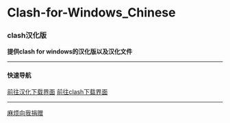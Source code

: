 # Clash-for-Windows_Chinese
### clash汉化版

**提供clash for windows的汉化版以及汉化文件**

***
#### 快速导航
[前往汉化下载界面](https://github.com/ender-zhao/Clash-for-Windows_Chinese/releases)        [前往clash下载界面](https://github.com/Fndroid/clash_for_windows_pkg/releases)

***
[麻烦向我捐赠](https://github.com/ender-zhao/EZc)
